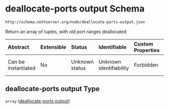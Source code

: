 # deallocate-ports output Schema

```txt
http://schema.nethserver.org/node/deallocate-ports-output.json
```

Return an array of tuples, with old port ranges deallocated

| Abstract            | Extensible | Status         | Identifiable            | Custom Properties | Additional Properties | Access Restrictions | Defined In                                                                               |
| :------------------ | :--------- | :------------- | :---------------------- | :---------------- | :-------------------- | :------------------ | :--------------------------------------------------------------------------------------- |
| Can be instantiated | No         | Unknown status | Unknown identifiability | Forbidden         | Allowed               | none                | [deallocate-ports-output.json](node/deallocate-ports-output.json "open original schema") |

## deallocate-ports output Type

`array` ([deallocate-ports output](deallocate-ports-output.md))
